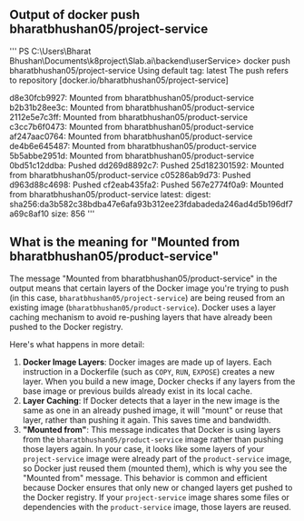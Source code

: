 ## Output of docker push bharatbhushan05/project-service  
'''
PS C:\Users\Bharat Bhushan\Documents\k8project\Slab.ai\backend\userService> docker push bharatbhushan05/project-service 
Using default tag: latest
The push refers to repository [docker.io/bharatbhushan05/project-service]

d8e30fcb9927: Mounted from bharatbhushan05/product-service
b2b31b28ee3c: Mounted from bharatbhushan05/product-service
2112e5e7c3ff: Mounted from bharatbhushan05/product-service
c3cc7b6f0473: Mounted from bharatbhushan05/product-service
af247aac0764: Mounted from bharatbhushan05/product-service
de4b6e645487: Mounted from bharatbhushan05/product-service
5b5abbe2951d: Mounted from bharatbhushan05/product-service
0bd51c12ddba: Pushed
dd269d8892c7: Pushed
25d182301592: Mounted from bharatbhushan05/product-service
c05286ab9d73: Pushed
d963d88c4698: Pushed
cf2eab435fa2: Pushed
567e2774f0a9: Mounted from bharatbhushan05/product-service
latest: digest: sha256:da3b582c38bdba47e6afa93b312ee23fdabadeda246ad4d5b196df7a69c8af10 size: 856
'''

## What is the meaning for  "Mounted from bharatbhushan05/product-service"
The message "Mounted from bharatbhushan05/product-service" in the output means that certain layers of the Docker image you're trying to push (in this case, `bharatbhushan05/project-service`) are being reused from an existing image (`bharatbhushan05/product-service`). Docker uses a layer caching mechanism to avoid re-pushing layers that have already been pushed to the Docker registry.

Here's what happens in more detail:

1. **Docker Image Layers**: Docker images are made up of layers. Each instruction in a Dockerfile (such as `COPY`, `RUN`, `EXPOSE`) creates a new layer. When you build a new image, Docker checks if any layers from the base image or previous builds already exist in its local cache.
2. **Layer Caching**: If Docker detects that a layer in the new image is the same as one in an already pushed image, it will "mount" or reuse that layer, rather than pushing it again. This saves time and bandwidth.
3. **"Mounted from"**: This message indicates that Docker is using layers from the `bharatbhushan05/product-service` image rather than pushing those layers again.
In your case, it looks like some layers of your `project-service` image were already part of the `product-service` image, so Docker just reused them (mounted them), which is why you see the "Mounted from" message.
This behavior is common and efficient because Docker ensures that only new or changed layers get pushed to the Docker registry. If your `project-service` image shares some files or dependencies with the `product-service` image, those layers are reused.

